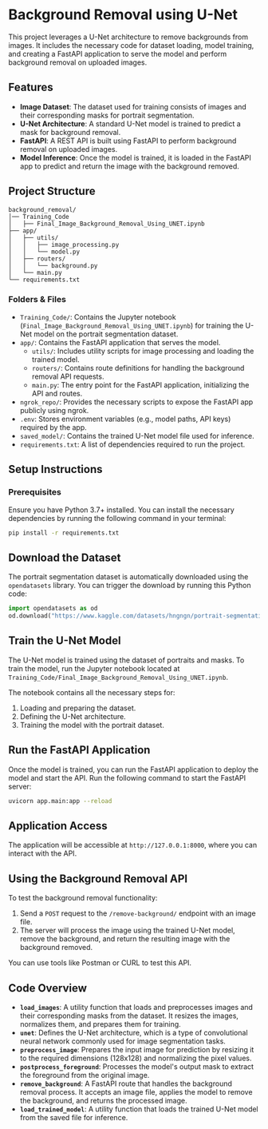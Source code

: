 # Background Removal using U-Net

This project leverages a U-Net architecture to remove backgrounds from images. It includes the necessary code for dataset loading, model training, and creating a FastAPI application to serve the model and perform background removal on uploaded images.

## Features

- **Image Dataset**: The dataset used for training consists of images and their corresponding masks for portrait segmentation.
- **U-Net Architecture**: A standard U-Net model is trained to predict a mask for background removal.
- **FastAPI**: A REST API is built using FastAPI to perform background removal on uploaded images.
- **Model Inference**: Once the model is trained, it is loaded in the FastAPI app to predict and return the image with the background removed.

## Project Structure

```
background_removal/
│── Training_Code
│   ├── Final_Image_Background_Removal_Using_UNET.ipynb
├── app/
│   ├── utils/
│   │   ├── image_processing.py
│   │   └── model.py
│   ├── routers/
│   │   └── background.py
│   └── main.py
└── requirements.txt
```

### Folders & Files

- `Training_Code/`: Contains the Jupyter notebook (`Final_Image_Background_Removal_Using_UNET.ipynb`) for training the U-Net model on the portrait segmentation dataset.
- `app/`: Contains the FastAPI application that serves the model.
  - `utils/`: Includes utility scripts for image processing and loading the trained model.
  - `routers/`: Contains route definitions for handling the background removal API requests.
  - `main.py`: The entry point for the FastAPI application, initializing the API and routes.
- `ngrok_repo/`: Provides the necessary scripts to expose the FastAPI app publicly using ngrok.
- `.env`: Stores environment variables (e.g., model paths, API keys) required by the app.
- `saved_model/`: Contains the trained U-Net model file used for inference.
- `requirements.txt`: A list of dependencies required to run the project.

## Setup Instructions

### Prerequisites

Ensure you have Python 3.7+ installed. You can install the necessary dependencies by running the following command in your terminal:

```bash
pip install -r requirements.txt
```
## Download the Dataset

The portrait segmentation dataset is automatically downloaded using the `opendatasets` library. You can trigger the download by running this Python code:

```python
import opendatasets as od
od.download("https://www.kaggle.com/datasets/hngngn/portrait-segmentation-128x128/data")
```

## Train the U-Net Model

The U-Net model is trained using the dataset of portraits and masks. To train the model, run the Jupyter notebook located at `Training_Code/Final_Image_Background_Removal_Using_UNET.ipynb`.

The notebook contains all the necessary steps for:
1. Loading and preparing the dataset.
2. Defining the U-Net architecture.
3. Training the model with the portrait dataset.

## Run the FastAPI Application

Once the model is trained, you can run the FastAPI application to deploy the model and start the API. Run the following command to start the FastAPI server:

```bash
uvicorn app.main:app --reload
```

## Application Access

The application will be accessible at `http://127.0.0.1:8000`, where you can interact with the API.

## Using the Background Removal API

To test the background removal functionality:
1. Send a `POST` request to the `/remove-background/` endpoint with an image file.
2. The server will process the image using the trained U-Net model, remove the background, and return the resulting image with the background removed.

You can use tools like Postman or CURL to test this API.

## Code Overview

- **`load_images`**: A utility function that loads and preprocesses images and their corresponding masks from the dataset. It resizes the images, normalizes them, and prepares them for training.
- **`unet`**: Defines the U-Net architecture, which is a type of convolutional neural network commonly used for image segmentation tasks.
- **`preprocess_image`**: Prepares the input image for prediction by resizing it to the required dimensions (128x128) and normalizing the pixel values.
- **`postprocess_foreground`**: Processes the model's output mask to extract the foreground from the original image.
- **`remove_background`**: A FastAPI route that handles the background removal process. It accepts an image file, applies the model to remove the background, and returns the processed image.
- **`load_trained_model`**: A utility function that loads the trained U-Net model from the saved file for inference.
